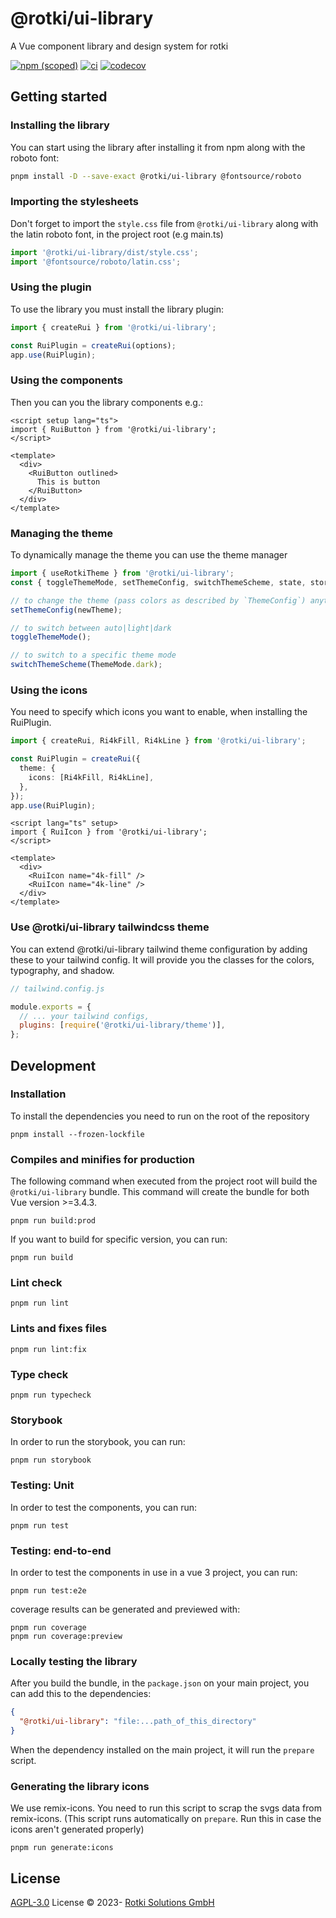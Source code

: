 # @rotki/ui-library

A Vue component library and design system for rotki

[![npm (scoped)](https://img.shields.io/npm/v/@rotki/ui-library?style=flat-square)](https://www.npmjs.com/package/@rotki/ui-library)
[![ci](https://github.com/rotki/ui-library/actions/workflows/ci.yml/badge.svg)](https://github.com/rotki/ui-library/actions/workflows/ci.yml)
[![codecov](https://codecov.io/gh/rotki/ui-library/graph/badge.svg?token=9PIS7KMFC7)](https://codecov.io/gh/rotki/ui-library)

## Getting started

### Installing the library

You can start using the library after installing it from npm along with the roboto font:

```bash
pnpm install -D --save-exact @rotki/ui-library @fontsource/roboto
```

### Importing the stylesheets

Don't forget to import the `style.css` file from `@rotki/ui-library` along with the latin roboto font,
in the project root (e.g main.ts)

```typescript
import '@rotki/ui-library/dist/style.css';
import '@fontsource/roboto/latin.css';
```

### Using the plugin

To use the library you must install the library plugin:

```typescript
import { createRui } from '@rotki/ui-library';

const RuiPlugin = createRui(options);
app.use(RuiPlugin);
```

### Using the components

Then you can you the library components e.g.:

```vue
<script setup lang="ts">
import { RuiButton } from '@rotki/ui-library';
</script>

<template>
  <div>
    <RuiButton outlined>
      This is button
    </RuiButton>
  </div>
</template>
```

### Managing the theme

To dynamically manage the theme you can use the theme manager

```typescript
import { useRotkiTheme } from '@rotki/ui-library';
const { toggleThemeMode, setThemeConfig, switchThemeScheme, state, store } = useRotkiTheme();

// to change the theme (pass colors as described by `ThemeConfig`) anytime:
setThemeConfig(newTheme);

// to switch between auto|light|dark
toggleThemeMode();

// to switch to a specific theme mode
switchThemeScheme(ThemeMode.dark);
```

### Using the icons

You need to specify which icons you want to enable, when installing the RuiPlugin.

```typescript
import { createRui, Ri4kFill, Ri4kLine } from '@rotki/ui-library';

const RuiPlugin = createRui({
  theme: {
    icons: [Ri4kFill, Ri4kLine],
  },
});
app.use(RuiPlugin);
```

```vue
<script lang="ts" setup>
import { RuiIcon } from '@rotki/ui-library';
</script>

<template>
  <div>
    <RuiIcon name="4k-fill" />
    <RuiIcon name="4k-line" />
  </div>
</template>
```

### Use @rotki/ui-library tailwindcss theme

You can extend @rotki/ui-library tailwind theme configuration by adding these to your tailwind config. It will provide you the classes for the colors, typography, and shadow.

```javascript
// tailwind.config.js

module.exports = {
  // ... your tailwind configs,
  plugins: [require('@rotki/ui-library/theme')],
};
```

## Development

### Installation

To install the dependencies you need to run on the root of the repository

```
pnpm install --frozen-lockfile
```

### Compiles and minifies for production

The following command when executed from the project root will build the `@rotki/ui-library` bundle.
This command will create the bundle for both Vue version >=3.4.3.

```
pnpm run build:prod
```

If you want to build for specific version, you can run:

```
pnpm run build
```

### Lint check

```
pnpm run lint
```

### Lints and fixes files

```
pnpm run lint:fix
```

### Type check

```
pnpm run typecheck
```

### Storybook

In order to run the storybook, you can run:

```
pnpm run storybook
```

### Testing: Unit

In order to test the components, you can run:

```
pnpm run test
```

### Testing: end-to-end

In order to test the components in use in a vue 3 project, you can run:

```
pnpm run test:e2e
```

coverage results can be generated and previewed with:

```
pnpm run coverage
pnpm run coverage:preview
```

### Locally testing the library

After you build the bundle, in the `package.json` on your main project, you can add this to the dependencies:

```json
{
  "@rotki/ui-library": "file:...path_of_this_directory"
}
```

When the dependency installed on the main project, it will run the `prepare` script.

### Generating the library icons

We use remix-icons. You need to run this script to scrap the svgs data from remix-icons. (This script runs automatically on `prepare`. Run this in case the icons aren't generated properly)

```
pnpm run generate:icons
```

## License

[AGPL-3.0](./LICENSE.md) License &copy; 2023- [Rotki Solutions GmbH](https://github.com/rotki)
